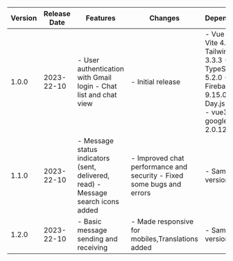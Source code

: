 | Version | Release Date | Features     | Changes     | Dependencies     |  Compatibility    |
| ------  | -------------| ------------ | ----------- | ---------------- | ---------------- |
| 1.0.0   | 2023-22-10   | - User authentication with Gmail login - Chat list and chat view  | - Initial release | - Vue 3.3.4 - Vite 4.4.9 - Tailwind CSS 3.3.3 - TypeScript 5.2.0 - Firebase 9.15.0 - Day.js 1.11.8 - vue3-google-login 2.0.12 | - Chrome 96 or higher - Firefox 95 or higher - Safari 15 or higher |
| 1.1.0   | 2023-22-10   | - Message status indicators (sent, delivered, read) - Message search icons added | - Improved chat performance and security - Fixed some bugs and errors | - Same as version 1.0.0 | - Same as version 1.0.0 |
| 1.2.0   | 2023-22-10   | - Basic message sending and receiving   | - Made responsive for mobiles,Translations added | - Same as version 1.0.0 | - Same as version 1.0.0 |